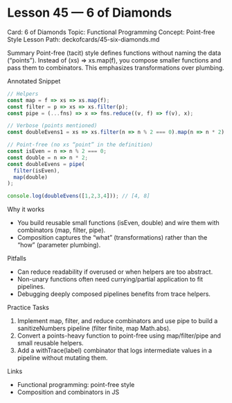 # Lesson 45 — 6 of Diamonds
Card: 6 of Diamonds
Topic: Functional Programming
Concept: Point-free Style
Lesson Path: deckofcards/45-six-diamonds.md

Summary
Point-free (tacit) style defines functions without naming the data (“points”). Instead of (xs) => xs.map(f), you compose smaller functions and pass them to combinators. This emphasizes transformations over plumbing.

Annotated Snippet
```js
// Helpers
const map = f => xs => xs.map(f);
const filter = p => xs => xs.filter(p);
const pipe = (...fns) => x => fns.reduce((v, f) => f(v), x);

// Verbose (points mentioned)
const doubleEvens1 = xs => xs.filter(n => n % 2 === 0).map(n => n * 2);

// Point-free (no xs “point” in the definition)
const isEven = n => n % 2 === 0;
const double = n => n * 2;
const doubleEvens = pipe(
  filter(isEven),
  map(double)
);

console.log(doubleEvens([1,2,3,4])); // [4, 8]
```

Why it works
- You build reusable small functions (isEven, double) and wire them with combinators (map, filter, pipe).
- Composition captures the “what” (transformations) rather than the “how” (parameter plumbing).

Pitfalls
- Can reduce readability if overused or when helpers are too abstract.
- Non-unary functions often need currying/partial application to fit pipelines.
- Debugging deeply composed pipelines benefits from trace helpers.

Practice Tasks
1) Implement map, filter, and reduce combinators and use pipe to build a sanitizeNumbers pipeline (filter finite, map Math.abs).
2) Convert a points-heavy function to point-free using map/filter/pipe and small reusable helpers.
3) Add a withTrace(label) combinator that logs intermediate values in a pipeline without mutating them.

Links
- Functional programming: point-free style
- Composition and combinators in JS